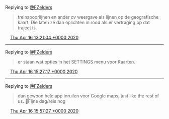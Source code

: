 Replying to [@FZelders](https://twitter.com/FZelders/status/1250710712231608326)

> treinspoorlijnen en ander ov weergave als lijnen op de geografische kaart\. Die laten ze dan oplichten in rood als er vertraging op dat traject is\.

<img src="../../media/tweet.ico" width="12" /> [Thu Apr 16 13:21:04 +0000 2020](https://twitter.com/DromerDenker/status/1250776223170670593)

----

Replying to [@FZelders](https://twitter.com/FZelders/status/1250807151767019524)

> er staan wat opties in het SETTINGS menu voor Kaarten\.

<img src="../../media/tweet.ico" width="12" /> [Thu Apr 16 15:27:17 +0000 2020](https://twitter.com/DromerDenker/status/1250807984613142529)

----

Replying to [@FZelders](https://twitter.com/FZelders/status/1250815252754763777)

> dan gewoon hele app inruilen voor Google maps, just like the rest of us\. 🐳Fijne dag/reis nog

<img src="../../media/tweet.ico" width="12" /> [Thu Apr 16 15:57:27 +0000 2020](https://twitter.com/DromerDenker/status/1250815579793100806)